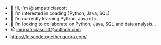 - 👋 Hi, I’m @iampatriciascott
- 👀 I’m interested in coading (Python, Java, SQL)
- 🌱 I’m currently learning Python, Java etc...
- 💞️ I’m looking to collaborate on Python, Java, SQL and data analysis...
- 📫 iampatriciascott@outlook.com
-    https://letscodetogether.quora.com/


<!---
iampatriciascott/iampatriciascott is a ✨ special ✨ repository because its `README.md` (this file) appears on your GitHub profile.
You can click the Preview link to take a look at your changes.
--->
